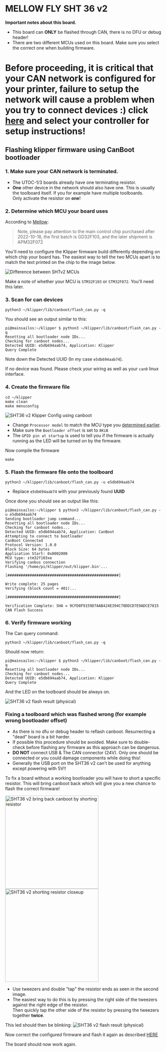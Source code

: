 
# MELLOW FLY SHT 36 v2

**Important notes about this board.**
- This board can **ONLY** be flashed through CAN, there is no DFU or debug header!
- There are two different MCUs used on this board. Make sure you select the correct one when building firmware.

# **Before proceeding, it is critical that your CAN network is configured for your printer, failure to setup the network will cause a problem when you try to connect devices :) click [here](../index.md#control-boards) and select your controller for setup instructions!**

## Flashing klipper firmware using CanBoot bootloader

### 1. Make sure your CAN network is terminated.   
   - The UTOC-1/3 boards already have one terminating resistor.  
   - **One** other device in the network should also have one. This is usually the toolboard itself. If you for example have multiple toolboards.   
     Only activate the resistor on **one**!

### 2. Determine which MCU your board uses

According to [Mellow](https://mellow.klipper.cn/?spm=a2g0o.detail.1000023.17.5cdd14f6OsvKtM#/board/fly_sht_v2/flash?id=%e7%bc%96%e8%af%91%e5%9b%ba%e4%bb%b6):

> Note, please pay attention to the main control chip purchased after 2022-10-18, the first batch is GD32F103, and the later shipment is APM32F072

You'll need to configure the Klipper firmware build differently depending on which chip your board has.
The easiest way to tell the two MCUs apart is to match the text printed on the chip to the image below.

![Difference between SHTv2 MCUs](../images/sht36v2_mcus.jpg)

Make a note of whether your MCU is `STM32F103` or `STM32F072`. You'll need this later.

### 3. Scan for can devices
```shell
python3 ~/klipper/lib/canboot/flash_can.py -q
```
You should see an output similar to this:
````shell
pi@mainsailos:~/klipper $ python3 ~/klipper/lib/canboot/flash_can.py -q
Resetting all bootloader node IDs...
Checking for canboot nodes...
Detected UUID: e5db694aab74, Application: Klipper
Query Complete
````
Note down the Detected UUID (In my case `e5db694aab74`).

If no device was found. Please check your wiring as well as your ``can0`` linux interface.

### 4. Create the firmware file
````shell
cd ~/klipper
make clean
make menuconfig
````

![SHT36 v2 Klipper Config using canboot](../images/sht36v2_klipper_canboot.png)

- Change ``Processor model`` to match the MCU type you [determined earlier](#2-determine-which-mcu-your-board-uses).
- Make sure the ``Bootloader offset`` is set to `8KiB`
- The ``GPIO pin at startup`` is used to tell you if the firmware is actually running as the LED will be turned on by the firmware.

Now compile the firmware
````shell
make
````

### 5. Flash the firmware file onto the toolboard
````shell
python3 ~/klipper/lib/canboot/flash_can.py -u e5db694aab74
````

- Replace ``e5db694aab74`` with your previously found **UUID**

Once done you should see an output like this:
````shell
pi@mainsailos:~/klipper $ python3 ~/klipper/lib/canboot/flash_can.py -u e5db694aab74
Sending bootloader jump command...
Resetting all bootloader node IDs...
Checking for canboot nodes...
Detected UUID: e5db694aab74, Application: CanBoot
Attempting to connect to bootloader
CanBoot Connected
Protocol Version: 1.0.0
Block Size: 64 bytes
Application Start: 0x8002000
MCU type: stm32f103xe
Verifying canbus connection
Flashing '/home/pi/klipper/out/klipper.bin'...

[##################################################]

Write complete: 25 pages
Verifying (block count = 401)...

[##################################################]

Verification Complete: SHA = 9CFD8F9159D7AAB424E394C70DDCD7E9ADCE7815
CAN Flash Success

````

### 6. Verify firmware working

The Can query command:
````shell
python3 ~/klipper/lib/canboot/flash_can.py -q
````

Should now return:
````shell
pi@mainsailos:~/klipper $ python3 ~/klipper/lib/canboot/flash_can.py -q
Resetting all bootloader node IDs...
Checking for canboot nodes...
Detected UUID: e5db694aab74, Application: Klipper
Query Complete
````

And the LED on the toolboard should be always on.

![SHT36 v2 flash result (physical)](../images/sht36v2_flash_physical_result.png)


### Fixing a toolboard which was flashed wrong (for example wrong bootloader offset)

- As there is no dfu or debug header to reflash canboot. Resurrecting a "dead" board is a bit harder.
- If possible this procedure should be avoided. Make sure to double-check before flashing any firmware as this approach can be dangerous.
- **DO NOT** connect USB & The CAN connector (24V). Only one should be connected or you could damage components while doing this!
- Generally the USB port on the SHT36 v2 can't be used for anything except powering with 5V!!

To fix a board without a working bootloader you will have to short a specific resistor. This will bring canboot back which will give you a new chance to flash the correct firmware!

<img src='../images/sht36v2_canboot_short_resistor.png' width='300' alt="SHT36 v2 bring back canboot by shorting resistor">
<img src='../images/sht36v2_canboot_short_resistor_2.png' width='300' alt="SHT36 v2 shorting resistor closeup">

- Use tweezers and double "tap" the resistor ends as seen in the second image.
- The easiest way to do this is by pressing the right side of the tweezers against the right edge of the resistor.  
  Then quickly tap the other side of the resistor by pressing the tweezers together **twice**.

This led should then be blinking:
![SHT36 v2 flash result (physical)](../images/sht36v2_flash_physical_result.png)

Now correct the configured firmware and flash it again as described [HERE](#flashing-klipper-firmware-using-canboot-bootloader)

The board should now work again.